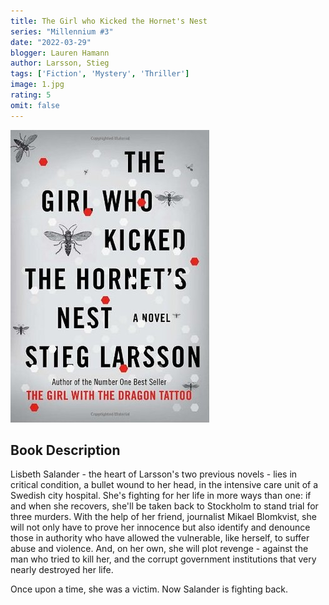 ```yaml
---
title: The Girl who Kicked the Hornet's Nest
series: "Millennium #3"
date: "2022-03-29"
blogger: Lauren Hamann
author: Larsson, Stieg
tags: ['Fiction', 'Mystery', 'Thriller']
image: 1.jpg
rating: 5
omit: false
---
```


![Book Cover](1.jpg)


## Book Description

Lisbeth Salander - the heart of Larsson's two previous novels - lies in critical condition, a bullet wound to her head, in the intensive care unit of a Swedish city hospital. She's fighting for her life in more ways than one: if and when she recovers, she'll be taken back to Stockholm to stand trial for three murders. With the help of her friend, journalist Mikael Blomkvist, she will not only have to prove her innocence but also identify and denounce those in authority who have allowed the vulnerable, like herself, to suffer abuse and violence. And, on her own, she will plot revenge - against the man who tried to kill her, and the corrupt government institutions that very nearly destroyed her life.

Once upon a time, she was a victim. Now Salander is fighting back.